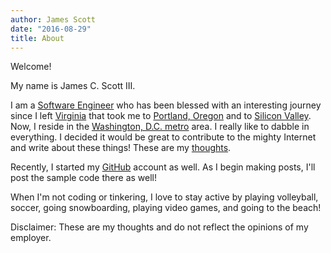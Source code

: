 ```yaml
---
author: James Scott
date: "2016-08-29"
title: About
---
```


Welcome!

My name is James C. Scott III.

I am a <a href="www.linkedin.com/in/jamescscott/">Software Engineer</a> who has been blessed with an interesting journey since I left <a href="http://www.virginia.edu/">Virginia</a> that took me to <a href="http://en.wikipedia.org/wiki/Portland,_Oregon">Portland, Oregon</a> and to <a href="http://en.wikipedia.org/wiki/Silicon_Valley">Silicon Valley</a>. Now, I reside in the <a href="http://en.wikipedia.org/wiki/Washington_metropolitan_area">Washington, D.C. metro</a> area. I really like to dabble in everything. I decided it would be great to contribute to the mighty Internet and write about these things! These are my <a href="http://jamescscott.io">thoughts</a>.

Recently, I started my <a href="https://github.com/jcscottiii">GitHub</a> account as well. As I begin making posts, I'll post the sample code there as well!

When I'm not coding or tinkering, I love to stay active by playing volleyball, soccer, going snowboarding, playing video games, and going to the beach!

Disclaimer: These are my thoughts and do not reflect the opinions of my employer.

